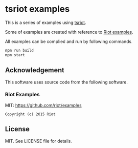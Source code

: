 # tsriot examples
This is a series of examples using [tsriot](https://github.com/sahara3/tsriot).

Some of examples are created with reference to [Riot examples](https://github.com/riot/examples).

All examples can be complied and run by following commands.
```sh
npm run build
npm start
```

## Acknowledgement
This software uses source code from the following software.

### Riot Examples
MIT: https://github.com/riot/examples
```
Copyright (c) 2015 Riot
```

## License
MIT. See LICENSE file for details.
